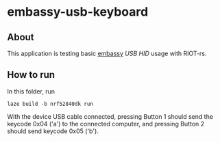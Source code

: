 # embassy-usb-keyboard

## About

This application is testing basic
[embassy](https://github.com/embassy-rs/embassy) _USB HID_ usage with RIOT-rs.

## How to run

In this folder, run

    laze build -b nrf52840dk run

With the device USB cable connected, pressing Button 1 should send the keycode
0x04 ('a') to the connected computer, and pressing Button 2 should send keycode
0x05 ('b').
